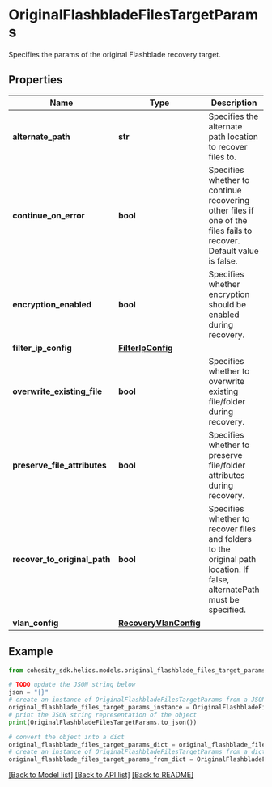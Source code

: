# OriginalFlashbladeFilesTargetParams

Specifies the params of the original Flashblade recovery target.

## Properties

Name | Type | Description | Notes
------------ | ------------- | ------------- | -------------
**alternate_path** | **str** | Specifies the alternate path location to recover files to. | [optional] 
**continue_on_error** | **bool** | Specifies whether to continue recovering other files if one of the files fails to recover. Default value is false. | [optional] 
**encryption_enabled** | **bool** | Specifies whether encryption should be enabled during recovery. | [optional] 
**filter_ip_config** | [**FilterIpConfig**](FilterIpConfig.md) |  | [optional] 
**overwrite_existing_file** | **bool** | Specifies whether to overwrite existing file/folder during recovery. | [optional] 
**preserve_file_attributes** | **bool** | Specifies whether to preserve file/folder attributes during recovery. | [optional] 
**recover_to_original_path** | **bool** | Specifies whether to recover files and folders to the original path location. If false, alternatePath must be specified. | 
**vlan_config** | [**RecoveryVlanConfig**](RecoveryVlanConfig.md) |  | [optional] 

## Example

```python
from cohesity_sdk.helios.models.original_flashblade_files_target_params import OriginalFlashbladeFilesTargetParams

# TODO update the JSON string below
json = "{}"
# create an instance of OriginalFlashbladeFilesTargetParams from a JSON string
original_flashblade_files_target_params_instance = OriginalFlashbladeFilesTargetParams.from_json(json)
# print the JSON string representation of the object
print(OriginalFlashbladeFilesTargetParams.to_json())

# convert the object into a dict
original_flashblade_files_target_params_dict = original_flashblade_files_target_params_instance.to_dict()
# create an instance of OriginalFlashbladeFilesTargetParams from a dict
original_flashblade_files_target_params_from_dict = OriginalFlashbladeFilesTargetParams.from_dict(original_flashblade_files_target_params_dict)
```
[[Back to Model list]](../README.md#documentation-for-models) [[Back to API list]](../README.md#documentation-for-api-endpoints) [[Back to README]](../README.md)


